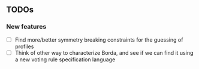 ## TODOs

### New features

- [ ] Find more/better symmetry breaking constraints for the guessing of profiles
- [ ] Think of other way to characterize Borda, and see if we can find it using a new voting rule specification language
